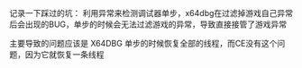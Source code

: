 记录一下踩过的坑： 利用异常来检测调试器单步，x64dbg在过滤掉游戏自己异常后会出现的BUG，单步的时候会无法过滤游戏的异常，导致直接接管了游戏异常



主要导致的问题应该是 X64DBG 单步的时候恢复全部的线程，而CE没有这个问题，因为它就恢复一条线程
